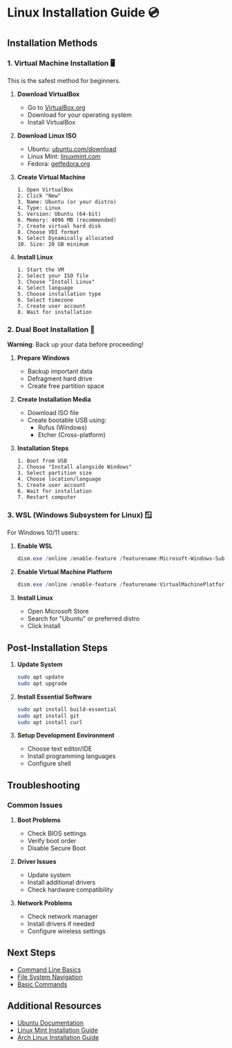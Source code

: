 # Linux Installation Guide 💿

## Installation Methods

### 1. Virtual Machine Installation 🖥️

This is the safest method for beginners.

1. **Download VirtualBox**
   - Go to [VirtualBox.org](https://www.virtualbox.org/)
   - Download for your operating system
   - Install VirtualBox

2. **Download Linux ISO**
   - Ubuntu: [ubuntu.com/download](https://ubuntu.com/download)
   - Linux Mint: [linuxmint.com](https://linuxmint.com/)
   - Fedora: [getfedora.org](https://getfedora.org/)

3. **Create Virtual Machine**
   ```
   1. Open VirtualBox
   2. Click "New"
   3. Name: Ubuntu (or your distro)
   4. Type: Linux
   5. Version: Ubuntu (64-bit)
   6. Memory: 4096 MB (recommended)
   7. Create virtual hard disk
   8. Choose VDI format
   9. Select Dynamically allocated
   10. Size: 20 GB minimum
   ```

4. **Install Linux**
   ```
   1. Start the VM
   2. Select your ISO file
   3. Choose "Install Linux"
   4. Select language
   5. Choose installation type
   6. Select timezone
   7. Create user account
   8. Wait for installation
   ```

### 2. Dual Boot Installation 💽

**Warning**: Back up your data before proceeding!

1. **Prepare Windows**
   - Backup important data
   - Defragment hard drive
   - Create free partition space

2. **Create Installation Media**
   - Download ISO file
   - Create bootable USB using:
     - Rufus (Windows)
     - Etcher (Cross-platform)

3. **Installation Steps**
   ```
   1. Boot from USB
   2. Choose "Install alongside Windows"
   3. Select partition size
   4. Choose location/language
   5. Create user account
   6. Wait for installation
   7. Restart computer
   ```

### 3. WSL (Windows Subsystem for Linux) 🪟

For Windows 10/11 users:

1. **Enable WSL**
   ```powershell
   dism.exe /online /enable-feature /featurename:Microsoft-Windows-Subsystem-Linux /all /norestart
   ```

2. **Enable Virtual Machine Platform**
   ```powershell
   dism.exe /online /enable-feature /featurename:VirtualMachinePlatform /all /norestart
   ```

3. **Install Linux**
   - Open Microsoft Store
   - Search for "Ubuntu" or preferred distro
   - Click Install

## Post-Installation Steps

1. **Update System**
   ```bash
   sudo apt update
   sudo apt upgrade
   ```

2. **Install Essential Software**
   ```bash
   sudo apt install build-essential
   sudo apt install git
   sudo apt install curl
   ```

3. **Setup Development Environment**
   - Choose text editor/IDE
   - Install programming languages
   - Configure shell

## Troubleshooting

### Common Issues

1. **Boot Problems**
   - Check BIOS settings
   - Verify boot order
   - Disable Secure Boot

2. **Driver Issues**
   - Update system
   - Install additional drivers
   - Check hardware compatibility

3. **Network Problems**
   - Check network manager
   - Install drivers if needed
   - Configure wireless settings

## Next Steps

- [Command Line Basics](03-command-line.md)
- [File System Navigation](04-file-system.md)
- [Basic Commands](05-basic-commands.md)

## Additional Resources

- [Ubuntu Documentation](https://help.ubuntu.com/)
- [Linux Mint Installation Guide](https://linuxmint-installation-guide.readthedocs.io/)
- [Arch Linux Installation Guide](https://wiki.archlinux.org/title/Installation_guide)
